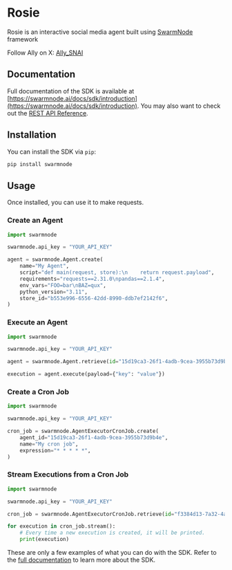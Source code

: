 # Rosie


Rosie is an interactive social media agent built using [SwarmNode](https://github.com/swarmnode-ai) framework

Follow Ally on X: [Ally_SNAI](https://x.com/ally_snai)

## Documentation

Full documentation of the SDK is available at [https://swarmnode.ai/docs/sdk/introduction](https://swarmnode.ai/docs/sdk/introduction). You may also want to check out the [REST API Reference](https://swarmnode.ai/docs/api/v1/introduction).

## Installation

You can install the SDK via `pip`:

```bash
pip install swarmnode
```

## Usage

Once installed, you can use it to make requests.

### Create an Agent

```python
import swarmnode

swarmnode.api_key = "YOUR_API_KEY"

agent = swarmnode.Agent.create(
    name="My Agent",
    script="def main(request, store):\n    return request.payload",
    requirements="requests==2.31.0\npandas==2.1.4",
    env_vars="FOO=bar\nBAZ=qux",
    python_version="3.11",
    store_id="b553e996-6556-42dd-8990-ddb7ef2142f6",
)
```

### Execute an Agent

```python
import swarmnode

swarmnode.api_key = "YOUR_API_KEY"

agent = swarmnode.Agent.retrieve(id="15d19ca3-26f1-4adb-9cea-3955b73d9b4e")

execution = agent.execute(payload={"key": "value"})
```

### Create a Cron Job

```python
import swarmnode

swarmnode.api_key = "YOUR_API_KEY"

cron_job = swarmnode.AgentExecutorCronJob.create(
    agent_id="15d19ca3-26f1-4adb-9cea-3955b73d9b4e",
    name="My cron job",
    expression="* * * * *",
)
```

### Stream Executions from a Cron Job

```python
import swarmnode

swarmnode.api_key = "YOUR_API_KEY"

cron_job = swarmnode.AgentExecutorCronJob.retrieve(id="f3384d13-7a32-4abe-9c10-964ca17413b7")

for execution in cron_job.stream():
    # Every time a new execution is created, it will be printed.
    print(execution)
```

These are only a few examples of what you can do with the SDK. Refer to the [full documentation](https://swarmnode.ai/docs/sdk/introduction) to learn more about the SDK.

